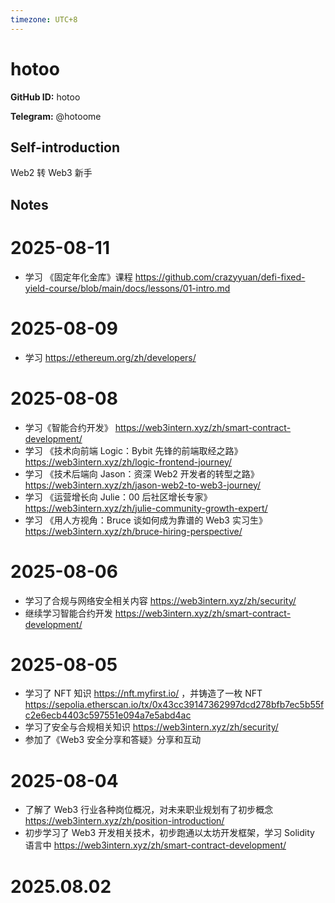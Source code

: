 ```yaml
---
timezone: UTC+8
---
```


# hotoo

**GitHub ID:** hotoo

**Telegram:** @hotoome

## Self-introduction

Web2 转 Web3 新手

## Notes

<!-- Content_START -->
# 2025-08-11

- 学习 《固定年化金库》课程 https://github.com/crazyyuan/defi-fixed-yield-course/blob/main/docs/lessons/01-intro.md

# 2025-08-09

- 学习 https://ethereum.org/zh/developers/

# 2025-08-08

- 学习《智能合约开发》 https://web3intern.xyz/zh/smart-contract-development/
- 学习 《技术向前端 Logic：Bybit 先锋的前端取经之路》 https://web3intern.xyz/zh/logic-frontend-journey/
- 学习 《技术后端向 Jason：资深 Web2 开发者的转型之路》 https://web3intern.xyz/zh/jason-web2-to-web3-journey/
- 学习 《运营增长向 Julie：00 后社区增长专家》 https://web3intern.xyz/zh/julie-community-growth-expert/
- 学习 《用人方视角：Bruce 谈如何成为靠谱的 Web3 实习生》 https://web3intern.xyz/zh/bruce-hiring-perspective/

# 2025-08-06

- 学习了合规与网络安全相关内容 https://web3intern.xyz/zh/security/
- 继续学习智能合约开发 https://web3intern.xyz/zh/smart-contract-development/

# 2025-08-05

- 学习了 NFT 知识 https://nft.myfirst.io/ ，并铸造了一枚 NFT https://sepolia.etherscan.io/tx/0x43cc39147362997dcd278bfb7ec5b55fc2e6ecb4403c597551e094a7e5abd4ac
- 学习了安全与合规相关知识 https://web3intern.xyz/zh/security/
- 参加了《Web3 安全分享和答疑》分享和互动

# 2025-08-04

- 了解了 Web3 行业各种岗位概况，对未来职业规划有了初步概念 https://web3intern.xyz/zh/position-introduction/
- 初步学习了 Web3 开发相关技术，初步跑通以太坊开发框架，学习 Solidity 语言中 https://web3intern.xyz/zh/smart-contract-development/


# 2025.08.02


<!-- Content_END -->
